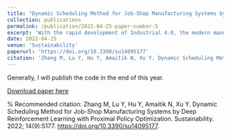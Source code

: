 ```yaml
---
title: "Dynamic Scheduling Method for Job-Shop Manufacturing Systems by Deep Reinforcement Learning with Proximal Policy Optimization"
collection: publications
permalink: /publication/2022-04-25-paper-number-5
excerpt: 'With the rapid development of Industrial 4.0, the modern manufacturing system has been experiencing profoundly digital transformation. The development of new technologies helps to improve the efficiency of production and the quality of products. However, for the increasingly complex production systems, operational decision making encounters more challenges in terms of having sustainable manufacturing to satisfy customers and markets’ rapidly changing demands. Nowadays, rule-based heuristic approaches are widely used for scheduling management in production systems, which, however, significantly depends on the expert domain knowledge. In this way, the efficiency of decision making could not be guaranteed nor meet the dynamic scheduling requirement in the job-shop manufacturing environment. In this study, we propose using deep reinforcement learning (DRL) methods to tackle the dynamic scheduling problem in the job-shop manufacturing system with unexpected machine failure. The proximal policy optimization (PPO) algorithm was used in the DRL framework to accelerate the learning process and improve performance. The proposed method was testified within a real-world dynamic production environment, and it performs better compared with the state-of-the-art methods.'
date: 2022-04-25
venue: 'Sustainability'
paperurl: 'https://doi.org/10.3390/su14095177'
citation: 'Zhang M, Lu Y, Hu Y, Amaitik N, Xu Y. Dynamic Scheduling Method for Job-Shop Manufacturing Systems by Deep Reinforcement Learning with Proximal Policy Optimization. Sustainability. 2022; 14(9):5177. https://doi.org/10.3390/su14095177.'
---
```

Generally, I will publish the code in the end of this year.

[Download paper here](https://doi.org/10.3390/su14095177)

% Recommended citation: Zhang M, Lu Y, Hu Y, Amaitik N, Xu Y. Dynamic Scheduling Method for Job-Shop Manufacturing Systems by Deep Reinforcement Learning with Proximal Policy Optimization. Sustainability. 2022; 14(9):5177. https://doi.org/10.3390/su14095177.